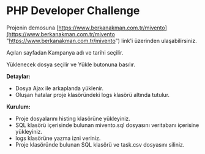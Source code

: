 # PHP Developer Challenge

Projenin demosuna [https://www.berkanakman.com.tr/mivento](https://www.berkanakman.com.tr/mivento "https://www.berkanakman.com.tr/mivento") link'i üzerinden ulaşabilirsiniz.

Açılan sayfadan Kampanya adı ve tarihi seçilir.

Yüklenecek dosya seçilir ve Yükle butonuna basılır.

**Detaylar:**

- Dosya Ajax ile arkaplanda yüklenir.
- Oluşan hatalar proje klasöründeki logs klasörü altında tutulur.

**Kurulum:**

- Proje dosyalarını histing klasörüne yükleyiniz.
- SQL klasörü içerisinde bulunan mivento.sql dosyasını veritabanı içerisine yükleyiniz.
- logs klasörüne yazma izni veriniz.
- Proje klasöründe bulunan SQL klasörü ve task.csv dosyasını siliniz.